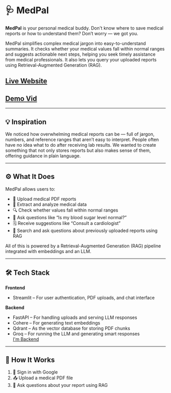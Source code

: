 # 🩺 MedPal

**MedPal** is your personal medical buddy. Don't know where to save medical reports or how to understand them? Don’t worry — we got you.

MedPal simplifies complex medical jargon into easy-to-understand summaries. It checks whether your medical values fall within normal ranges and suggests actionable next steps, helping you seek timely assistance from medical professionals. It also lets you query your uploaded reports using Retrieval-Augmented Generation (RAG).


## [Live Website](https://medpal.streamlit.app/)
## [Demo Vid]()
---

## 💡 Inspiration

We noticed how overwhelming medical reports can be — full of jargon, numbers, and reference ranges that aren’t easy to interpret. People often have no idea what to do after receiving lab results. We wanted to create something that not only stores reports but also makes sense of them, offering guidance in plain language.

---

## ⚙️ What It Does

MedPal allows users to:

- 📄 Upload medical PDF reports  
- 🧠 Extract and analyze medical data  
- 🔍 Check whether values fall within normal ranges  
- 💬 Ask questions like “Is my blood sugar level normal?”  
- 🗒️ Receive suggestions like “Consult a cardiologist”  
- 🔎 Search and ask questions about previously uploaded reports using RAG  

All of this is powered by a Retrieval-Augmented Generation (RAG) pipeline integrated with embeddings and an LLM.

---

## 🛠️ Tech Stack

**Frontend**  
- Streamlit – For user authentication, PDF uploads, and chat interface  

**Backend**  
- FastAPI – For handling uploads and serving LLM responses  
- Cohere – For generating text embeddings  
- Qdrant – As the vector database for storing PDF chunks  
- Groq – For running the LLM and generating smart responses  
[I'm Backend](https://github.com/ZehraArshad/Hack_Sub)
---

## 🚀 How It Works

1. 🔐 Sign in with Google  
2. 📤 Upload a medical PDF file  
3. 💬 Ask questions about your report using RAG  
